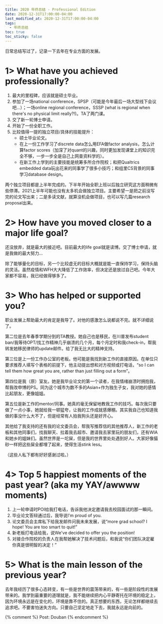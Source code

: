 ```yaml
---
title: 2020 年终总结 - Professional Edition
date: 2020-12-31T17:00:00-04:00
last_modified_at: 2020-12-31T17:00:00-04:00
tags:
  - 年终总结
toc: true
toc_sticky: false
---
```


日常总结写过了，记录一下去年在专业方面的发展。

<!--more-->

# 1> What have you achieved professionally?

1. 最大的里程碑，应该就是硕士毕业。
2. 参加了一场national conference，SPSP（可能是今年最后一场大型线下会议吧…）；一场online regional conference，SSSP (what is regional when there's no physical limit really?!)。TA了两门课。
3. 交了新一轮博士申请。
4. 开始了一份全职工作。
5. 比较值得一提的独立项目/具体的技能提升： 
	- 硕士毕业论文。
	- 在上一份工作学习了discrete data怎么用EFA做factor analysis，怎么计算factor scores（加深了对quant的兴趣，同时更加发现课堂上的知识完全不够，一步一步全是自己上网查资料学的）。
	- 在新工作上学到的主要技能是统筹多所合作院校；和把Qualtrics embedded data玩出花来的同事学了很多小技巧；和组里CS背景的同事学习database design。

两个独立项目都是上半年完成的。下半年开始全职上班以后独立研究这方面稍微有些停滞。2021上半年可能也没有太多机会做独立项目。主要希望一是把之前没写完的论文写出来；二是多读文献，就算没机会做项目，也可以写几篇research proposal出来。

# 2> How have you moved closer to a major life goal?

还没放弃，就是最大的接近吧。目前最大的life goal就是读博。交了博士申请，就是我做的最大努力…

除了能够量化的目标，另一个比较虚无的目标大概就是能一直保持学习，保持头脑的灵活。虽然疫情和WFH大大降低了工作效率，但决定还是放过自己吧。今年大家都不容易，我已经做得够多了。

# 3> Who has helped or supported you?

职业发展上帮助最大的肯定是我导了。对他的感激怎么说都说不完。就不详细说了。

第二位是去年春季学期分到的TA教授。她自己也是移民，在川普发布student ban/我等待OPT/找工作精神几乎崩溃的几个月，每个月定时和我check-in，帮我转发她移民律师的update邮件。给了我无比大的精神支持。

第三位是上一份工作办公室的老板。他可能是我找到新工作的直接原因。在单位只要求推荐人填写个表格的前提下，他主动提出想和对方视频或打电话，“so I can tell them how great you are, rather than just filling out a form”。

第四位是我（原）室友。她是我毕业论文的第一个读者，在我情绪崩溃时拥抱我，帮我改申博的PS。同为这个城市为数不多的Asian+作为独生子女，我对她的感情比起朋友，更像姐姐。

第五位是新工作的mentor/同事。她真的毫无保留地教我工作的技巧。每次我只要做了一点小事，她就给我一顿猛夸，让我的工作成就感爆棚。其实我自己也知道我做的事没什么大不了，但是经常有人拍我狗头还是好开心。

其他给了我支持的还有我的论文委员会，帮我写推荐信的其他推荐人，新工作的老板和其他同事们，找我聊天、拉着我去超市、邀请我去家里玩的朋友们，还有WIA和她乡的姐妹们。虽然世界是一坨屎，但是我的世界里处处遇到好人。大家好像猫砂一样把这些屎全都埋了起来，使得生活stink less。

（这些人私下都有好好感谢过啦。）

# 4> Top 5 happiest moments of the past year? (aka my YAY/awwww moments)

1. 上一轮申请时POI给我打电话，告诉我他决定邀请我去校园面试的那一瞬间。
2. 毕业论文答辩通过后，我导说I'm proud of you.
3. 论文委员会主席私下给我发邮件问我未来发展，说“more grad school? I hope! You are too smart to quit!”
4. 新老板打电话给我，说We've decided to offer you the position!
5. 对接合作院校的负责人在我帮她解决了技术问题后，和我说“你们团队决定雇你真是很明智的决定！”

# 5> What is the main lesson of the previous year?

去年我经历了很多心态转变，有一些是世界的震荡带来的，有一些是阶段性的发展带来的。我学到最重要的道理就是，我不能继续把内心平静寄托在环境的稳定上，因为环境永远是在变化的，环境是靠不住的。真正想要的东西，无论怎样都继续去追求吧。不要害怕迷失方向。只要自己坚定地走下去，我就永远是向前的。

{% comment %}
Post: Douban
{% endcomment %}
